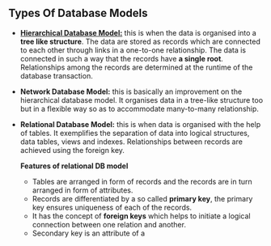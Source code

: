 ## Types Of Database Models

- <u><b>Hierarchical Database Model:</b></u> this is when the data is organised into a **tree like structure**. The data are stored as records which are connected to each other through links in a one-to-one relationship. The data is connected in such a way that the records have **a single root**. Relationships among the records are determined at the runtime of the database transaction.

- **Network Database Model:** this is basically an improvement on the hierarchical database model. It organises data in a tree-like structure too but in a flexible way so as to accommodate many-to-many relationship.

- **Relational Database Model:** this is when data is organised with the help of tables. It exemplifies the separation of data into logical structures, data tables, views and indexes. Relationships between records are achieved using the foreign key.
	
	**Features of relational DB model**
	- Tables are arranged in form of records and the records are in turn arranged in form of attributes.
	- Records are differentiated by a so called **primary key**, the primary key ensures uniqueness of each of the records.
	- It has the concept of **foreign keys** which helps to initiate a logical connection between one relation and another.
	- Secondary key is an attribute of a 